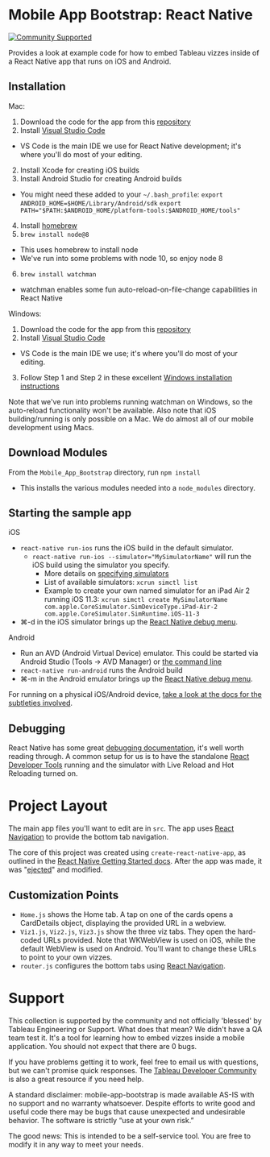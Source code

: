 # Mobile App Bootstrap: React Native
[![Community Supported](https://img.shields.io/badge/Support%20Level-Community%20Supported-457387.svg)](https://www.tableau.com/support-levels-it-and-developer-tools)

Provides a look at example code for how to embed Tableau vizzes inside of a React Native app that runs on iOS and Android.


## Installation

Mac:

1. Download the code for the app from this [repository](https://github.com/tableau/mobile-app-bootstrap)
2. Install [Visual Studio Code](https://code.visualstudio.com/)
  * VS Code is the main IDE we use for React Native development; it's where you'll do most of your editing.
2. Install Xcode for creating iOS builds
3. Install Android Studio for creating Android builds
  * You might need these added to your `~/.bash_profile`:
    `export ANDROID_HOME=$HOME/Library/Android/sdk`
    `export PATH="$PATH:$ANDROID_HOME/platform-tools:$ANDROID_HOME/tools"`
4. Install [homebrew](https://brew.sh/)
5. `brew install node@8`
  * This uses homebrew to install node
  * We've run into some problems with node 10, so enjoy node 8
6. `brew install watchman`
  * watchman enables some fun auto-reload-on-file-change capabilities in React Native


Windows:

1. Download the code for the app from this [repository](https://github.com/tableau/mobile-app-bootstrap)
2. Install [Visual Studio Code](https://code.visualstudio.com/)
  * VS Code is the main IDE we use; it's where you'll do most of your editing.
3. Follow Step 1 and Step 2 in these excellent [Windows installation instructions](https://shift.infinite.red/getting-started-with-react-native-development-on-windows-90d85a72ae65)

Note that we've run into problems running watchman on Windows, so the auto-reload functionality won't be available. Also note that iOS building/running is only possible on a Mac. We do almost all of our mobile development using Macs.


## Download Modules
From the `Mobile_App_Bootstrap` directory, run `npm install`
  * This installs the various modules needed into a `node_modules` directory.

## Starting the sample app

iOS
* `react-native run-ios` runs the iOS build in the default simulator.
  * `react-native run-ios --simulator="MySimulatorName"` will run the iOS build using the simulator you specify. 
    * More details on [specifying simulators](https://facebook.github.io/react-native/docs/running-on-simulator-ios.html)
    * List of available simulators: `xcrun simctl list`
    * Example to create your own named simulator for an iPad Air 2 running iOS 11.3: `xcrun simctl create MySimulatorName com.apple.CoreSimulator.SimDeviceType.iPad-Air-2 com.apple.CoreSimulator.SimRuntime.iOS-11-3`
* ⌘-d in the iOS simulator brings up the [React Native debug menu](https://facebook.github.io/react-native/docs/debugging.html).

Android
* Run an AVD (Android Virtual Device) emulator. This could be started via Android Studio (Tools -> AVD Manager) or [the command line](https://developer.android.com/studio/run/emulator-commandline)
* `react-native run-android` runs the Android build
* ⌘-m in the Android emulator brings up the [React Native debug menu](https://facebook.github.io/react-native/docs/debugging.html).


For running on a physical iOS/Android device, [take a look at the docs for the subtleties involved](https://facebook.github.io/react-native/docs/running-on-device).

## Debugging

React Native has some great [debugging documentation](https://facebook.github.io/react-native/docs/debugging.html), it's well worth reading through. A common setup for us is to have the standalone [React Developer Tools](https://github.com/facebook/react-devtools/tree/master/packages/react-devtools) running and the simulator with Live Reload and Hot Reloading turned on.

# Project Layout

The main app files you'll want to edit are in `src`. The app uses [React Navigation](https://reactnavigation.org/) to provide the bottom tab navigation.

The core of this project was created using `create-react-native-app`, as outlined in the [React Native Getting Started docs](https://facebook.github.io/react-native/docs/getting-started.html). After the app was made, it was "[ejected](https://github.com/react-community/create-react-native-app/blob/master/react-native-scripts/template/README.md#ejecting-from-create-react-native-app)" and modified.

## Customization Points

* `Home.js` shows the Home tab. A tap on one of the cards opens a CardDetails object, displaying the provided URL in a webview.
* `Viz1.js`, `Viz2.js`, `Viz3.js` show the three viz tabs. They open the hard-coded URLs provided. Note that WKWebView is used on iOS, while the default WebView is used on Android. You'll want to change these URLs to point to your own vizzes.
* `router.js` configures the bottom tabs using [React Navigation](https://reactnavigation.org/).


# Support

This collection is supported by the community and not officially 'blessed' by Tableau Engineering or Support. What does that mean? We didn't have a QA team test it. It's a tool for learning how to embed vizzes inside a mobile application. You should not expect that there are 0 bugs.

If you have problems getting it to work, feel free to email us with questions, but we can't promise quick responses. The [Tableau Developer Community](developer.tableau.com) is also a great resource if you need help.

A standard disclaimer: mobile-app-bootstrap is made available AS-IS with no support and no warranty whatsoever. Despite efforts to write good and useful code there may be bugs that cause unexpected and undesirable behavior. The software is strictly “use at your own risk.”

The good news: This is intended to be a self-service tool. You are free to modify it in any way to meet your needs.

